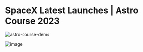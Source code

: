 # SpaceX Latest Launches | Astro Course 2023
![astro-course-demo](https://github.com/amaimus/astro-course-demo/assets/35699916/af8b1cc3-0959-4494-af53-de5b7fa00913)

![image](https://github.com/amaimus/astro-course-demo/assets/35699916/74af51ec-ab94-4ef3-b400-01fa5432c527)
